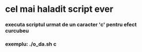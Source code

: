 # cel mai haladit script ever
### executa scriptul urmat de un caracter 'c' pentru efect curcubeu
### exemplu: ./o_da.sh c
